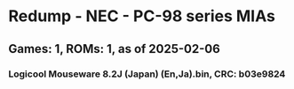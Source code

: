 # Redump - NEC - PC-98 series MIAs
## Games: 1, ROMs: 1, as of 2025-02-06
### Logicool Mouseware 8.2J (Japan) (En,Ja).bin, CRC: b03e9824
